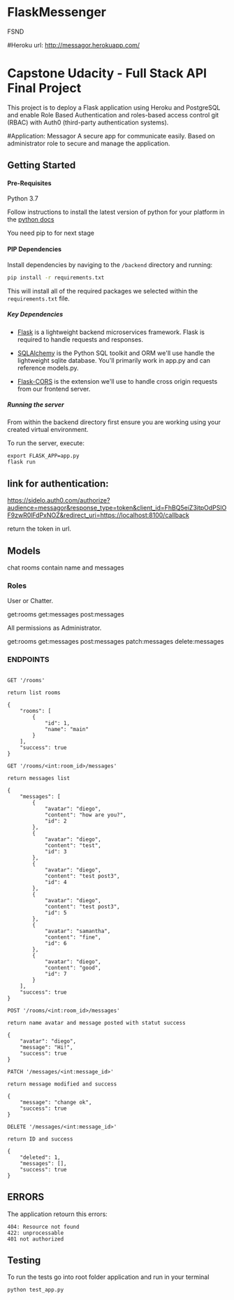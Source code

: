 # FlaskMessenger
FSND

#Heroku url: http://messagor.herokuapp.com/

# Capstone Udacity - Full Stack API Final Project
This project is to deploy a Flask application using Heroku and PostgreSQL and enable Role Based Authentication and roles-based access control git (RBAC) with Auth0 (third-party authentication systems).

#Application: Messagor
A secure app for communicate easily. Based on administrator role to secure and manage the application.

## Getting Started

#### Pre-Requisites
Python 3.7

Follow instructions to install the latest version of python for your platform in the [python docs](https://docs.python.org/3/using/unix.html#getting-and-installing-the-latest-version-of-python)

You need pip to for next stage
#### PIP Dependencies

Install dependencies by naviging to the `/backend` directory and running:

```bash
pip install -r requirements.txt
```

This will install all of the required packages we selected within the `requirements.txt` file.

##### Key Dependencies

- [Flask](http://flask.pocoo.org/)  is a lightweight backend microservices framework. Flask is required to handle requests and responses.

- [SQLAlchemy](https://www.sqlalchemy.org/) is the Python SQL toolkit and ORM we'll use handle the lightweight sqlite database. You'll primarily work in app.py and can reference models.py. 

- [Flask-CORS](https://flask-cors.readthedocs.io/en/latest/#) is the extension we'll use to handle cross origin requests from our frontend server. 

##### Running the server
From within the backend directory first ensure you are working using your created virtual environment.

To run the server, execute:

```export FLASK_APP=flaskr
export FLASK_APP=app.py
flask run
```

## link for authentication: 

https://sidelo.auth0.com/authorize?audience=messagor&response_type=token&client_id=FhBQ5eiZ3itpOdPSlOF9zwR0lFdPxNOZ&redirect_uri=https://localhost:8100/callback

return the token in url.

## Models
chat rooms contain name and messages 

### Roles

User or Chatter.

get:rooms
get:messages
post:messages

All permissions as Administrator.

get:rooms
get:messages
post:messages
patch:messages
delete:messages

### ENDPOINTS

```

GET '/rooms'

return list rooms

{
    "rooms": [
        {
            "id": 1,
            "name": "main"
        }
    ],
    "success": true
}

GET '/rooms/<int:room_id>/messages'

return messages list

{
    "messages": [
        {
            "avatar": "diego",
            "content": "how are you?",
            "id": 2
        },
        {
            "avatar": "diego",
            "content": "test",
            "id": 3
        },
        {
            "avatar": "diego",
            "content": "test post3",
            "id": 4
        },
        {
            "avatar": "diego",
            "content": "test post3",
            "id": 5
        },
        {
            "avatar": "samantha",
            "content": "fine",
            "id": 6
        },
        {
            "avatar": "diego",
            "content": "good",
            "id": 7
        }
    ],
    "success": true
}

POST '/rooms/<int:room_id>/messages'

return name avatar and message posted with statut success

{
    "avatar": "diego",
    "message": "Hi!",
    "success": true
}

PATCH '/messages/<int:message_id>'

return message modified and success

{
    "message": "change ok",
    "success": true
}

DELETE '/messages/<int:message_id>'

return ID and success

{
    "deleted": 1,
    "messages": [],
    "success": true
}

```
## ERRORS
The application retourn this errors:

```
404: Resource not found
422: unprocessable
401 not authorized
```

## Testing
To run the tests go into root folder application and run in your terminal

```
python test_app.py
```
